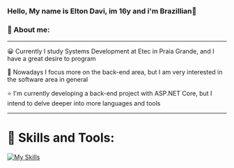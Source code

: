 ### Hello, My name is Elton Davi, im 16y and i'm Brazillian👋
### 🫡 About me: 
------
😀 Currently I study Systems Development at Etec in Praia Grande, and I have a great desire to program

🚀 Nowadays I focus more on the back-end area, but I am very interested in the software area in general

⭐ I'm currently developing a back-end project with ASP.NET Core, but I intend to delve deeper into more languages ​​and tools

---------

# :hammer: Skills and Tools:

[![My Skills](https://skillicons.dev/icons?i=cpp,cs,dotnet,java,javascript,visualstudio,vscode,idea,figma,css,php,powershell,ts,react,md,html,git,github,gmail,discord,bash&perline=7)](https://skill-icons-builder.vercel.app/)



